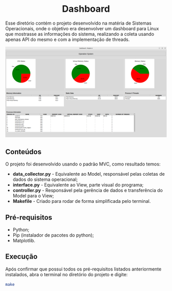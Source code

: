 <h1 align=center>Dashboard</h1>
Esse diretório contém o projeto desenvolvido na matéria de Sistemas Operacionais, onde o objetivo era desenvolver um dashboard para Linux que mostrasse as informações do sistema, realizando a coleta usando apenas API do mesmo e com a implementação de threads.

![Dashboard](./imagens/dashboard.png) 

## Conteúdos
O projeto foi desenvolvido usando o padrão MVC, como resultado temos:
- **data_collector.py** - Equivalente ao Model, responsável pelas coletas de dados do sistema operacional;
- **interface.py** - Equivalente ao View, parte visual do programa;
- **controller.py** - Responsável pela gerência de dados e transferência do Model para o View;
- **Makefile** - Criado para rodar de forma simplificada pelo terminal.

## Pré-requisitos
- Python;
- Pip (instalador de pacotes do python);
- Matplotlib.

## Execução
Após confirmar que possui todos os pré-requisitos listados anteriormente instalados, abra o terminal no diretório do projeto e digite:

```bash
make
```
